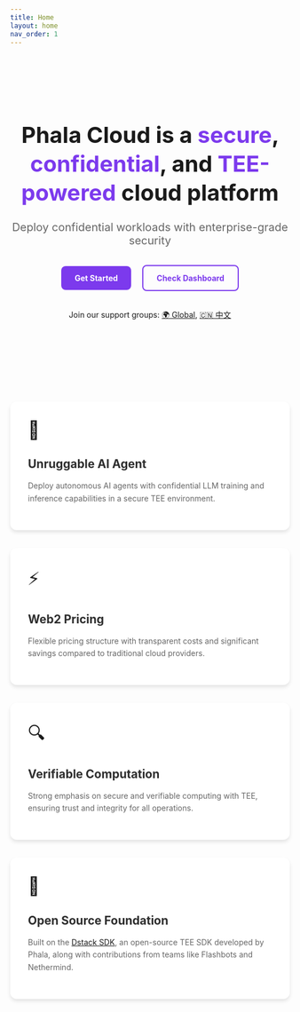 ```yaml
---
title: Home
layout: home
nav_order: 1
---
```


<div class="hero-section">
  <h1>
    Phala Cloud is a <span class="highlight">secure</span>, <span class="highlight">confidential</span>, and <span class="highlight">TEE-powered</span> cloud platform
  </h1>

  <p class="subtitle">Deploy confidential workloads with enterprise-grade security</p>

  <div class="cta-buttons">
    <a href="{{ site.baseurl }}/docs/get-started/" class="button primary">Get Started</a>
    <a href="https://cloud.phala.network" class="button secondary">Check Dashboard</a>
  </div>
  
  <div class="community-links">
    <p>Join our support groups: <a href="https://t.me/+nbhjx1ADG9EyYmI9">🌍 Global</a>, <a href="https://t.me/+4PcAE9qTZ1kzM2M9">🇨🇳 中文</a></p>
  </div>
</div>

<div class="features-grid">
  <div class="feature-card">
    <div class="feature-icon">🔐</div>
    <h2>Unruggable AI Agent</h2>
    <p>Deploy autonomous AI agents with confidential LLM training and inference capabilities in a secure TEE environment.</p>
  </div>

  <div class="feature-card">
    <div class="feature-icon">⚡</div>
    <h2>Web2 Pricing</h2>
    <p>Flexible pricing structure with transparent costs and significant savings compared to traditional cloud providers.</p>
  </div>

  <div class="feature-card">
    <div class="feature-icon">🔍</div>
    <h2>Verifiable Computation</h2>
    <p>Strong emphasis on secure and verifiable computing with TEE, ensuring trust and integrity for all operations.</p>
  </div>

  <div class="feature-card">
    <div class="feature-icon">🌟</div>
    <h2>Open Source Foundation</h2>
    <p>Built on the <a href="https://github.com/Dstack-TEE/dstack">Dstack SDK</a>, an open-source TEE SDK developed by Phala, along with contributions from teams like Flashbots and Nethermind.</p>
  </div>
</div>

<style>
.hero-section {
  text-align: center;
  padding: 4rem 0;
  margin-bottom: 2rem;
}

.hero-section h1 {
  font-size: 2.5rem;
  line-height: 1.3;
  margin-bottom: 1.5rem;
}

.highlight {
  color: #7C3AED;
}

.subtitle {
  font-size: 1.25rem;
  color: #666;
  margin-bottom: 2rem;
}

.cta-buttons {
  margin-bottom: 2rem;
}

.button {
  display: inline-block;
  padding: 0.8rem 1.5rem;
  margin: 0 0.5rem;
  border-radius: 8px;
  text-decoration: none;
  font-weight: bold;
  transition: all 0.3s ease;
}

.button.primary {
  background-color: #7C3AED;
  color: white;
}

.button.secondary {
  border: 2px solid #7C3AED;
  color: #7C3AED;
}

.code-block {
  background: #2D2D2D;
  padding: 1rem;
  border-radius: 8px;
  display: inline-block;
  margin: 1rem 0;
}

.code-block code {
  color: #fff;
}

.features-grid {
  display: grid;
  grid-template-columns: repeat(auto-fit, minmax(300px, 1fr));
  gap: 2rem;
  padding: 2rem 0;
}

.feature-card {
  padding: 2rem;
  border-radius: 12px;
  background: #fff;
  box-shadow: 0 4px 6px rgba(0, 0, 0, 0.1);
  transition: transform 0.3s ease;
}

.feature-card:hover {
  transform: translateY(-5px);
}

.feature-icon {
  font-size: 2rem;
  margin-bottom: 1rem;
}

.feature-card h2 {
  margin-bottom: 1rem;
  color: #2D2D2D;
}

.feature-card p {
  color: #666;
  line-height: 1.6;
}

@media (max-width: 768px) {
  .hero-section h1 {
    font-size: 2rem;
  }
  
  .features-grid {
    grid-template-columns: 1fr;
  }
}
</style>
